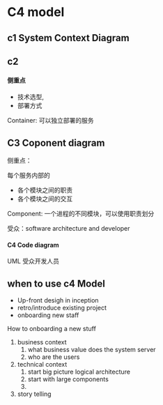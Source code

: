 # C4 model

## c1 System Context Diagram



## c2 

#### 侧重点

- 技术选型, 
- 部署方式

Container:  可以独立部署的服务

## C3 Coponent diagram

侧重点：

每个服务内部的

- 各个模块之间的职责
- 各个模块之间的交互

Component: 一个进程的不同模块，可以使用职责划分

受众：software architecture and developer



#### C4 Code diagram

UML
受众开发人员





## when to use c4 Model

- Up-front desigh in inception
- retro/introduce existing project
- onboarding new staff



How to onboarding a new stuff

1. business context
   1. what business value does the system server
   2. who are the users
2. technical context
   1. start big picture logical architecture
   2. start with large components
   3. 
3. story telling 


